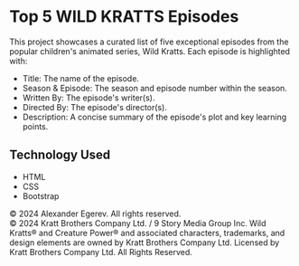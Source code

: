 # Top 5 WILD KRATTS Episodes

This project showcases a curated list of five exceptional episodes from the popular children's animated series, Wild Kratts. Each episode is highlighted with:
* Title: The name of the episode.
* Season & Episode: The season and episode number within the season.
* Written By: The episode's writer(s).
* Directed By: The episode's director(s).
* Description: A concise summary of the episode's plot and key learning points.

## Technology Used
* HTML
* CSS
* Bootstrap

© 2024 Alexander Egerev. All rights reserved. <br/>
© 2024 Kratt Brothers Company Ltd. / 9 Story Media Group Inc. Wild Kratts® and Creature Power® and associated characters, trademarks, and design elements are owned by Kratt Brothers Company Ltd. Licensed by Kratt Brothers Company Ltd. All Rights Reserved.
